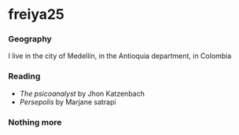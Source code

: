 # freiya25

### Geography

I live in the city of Medellín, in the Antioquia department, in Colombia

### Reading

- *The psicoanalyst* by Jhon Katzenbach
- *Persepolis* by Marjane satrapi

### Nothing more
